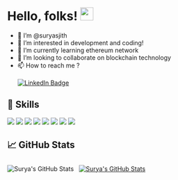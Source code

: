# Hello, folks! <img src="https://raw.githubusercontent.com/MartinHeinz/MartinHeinz/master/wave.gif" width="30px">

- 👋  I’m @suryasjith
- 👀 I’m interested in development and coding! 
- 🌱 I’m currently learning ethereum network
- 💞️ I’m looking to collaborate on blockchain technology
- 📫 How to reach me ? <br>
    <br>   [![LinkedIn Badge](https://img.shields.io/badge/LinkedIn-Click_here_to_see_my_profile_!-informational?style=flat&logo=linkedin&logoColor=white&color=0D76A8)](https://www.linkedin.com/in/surya-is-alive-here)

<!---
suryasjith/suryasjith is a ✨ special ✨ repository because its `README.md` (this file) appears on your GitHub profile.
You can click the Preview link to take a look at your changes.
--->


## 💼 Skills



![](https://img.shields.io/badge/Code-ETHEREUM-informational?style=flat&logo=ethereum&logoColor=white&color=f3b745)
![](https://img.shields.io/badge/Code-Solidity-informational?style=flat&logo=solidity&logoColor=white&color=f3b745)
![](https://img.shields.io/badge/Code-React-informational?style=flat&logo=react&logoColor=white&color=f3b745)
![](https://img.shields.io/badge/Code-NodeJS-informational?style=flat&logo=JavaScript&logoColor=white&color=f3b745)
![](https://img.shields.io/badge/Code-MongoDB-informational?style=flat&logo=MongoDB&logoColor=white&color=f3b745)
![](https://img.shields.io/badge/Code-Truffle-informational?style=flat&logo=Trufflesuite&logoColor=white&color=f3b745)
![](https://img.shields.io/badge/Code-HTML5-informational?style=flat&logo=HTML5&logoColor=white&color=f3b745)
![](https://img.shields.io/badge/Code-CSS3-informational?style=flat&logo=css3&logoColor=white&color=f3b745)




## 📈 GitHub Stats
<a>
<img align="center" src="https://github-readme-stats.vercel.app/api/top-langs/?username=suryasjith&theme=gotham" alt="Surya's GitHub Stats" />
</a>



<a href="https://github.com/suryasjith">
  <img align="center" style="margin:0.5rem" src="https://github-readme-stats.vercel.app/api?username=suryasjith&show_icons=true&line_height=27&count_private=true&title_color=f3b745&text_color=fff&icon_color=fff&bg_color=14171A" alt="Surya's GitHub Stats" />
</a>
